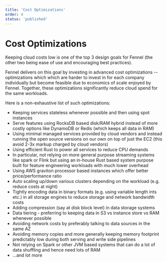 ```yaml
---
title: 'Cost Optimizations'
order: 4
status: 'published'
---
```


# Cost Optimizations

Keeping cloud costs low is one of the top 3 design goals for Fennel (the other two being ease of use and encouraging best practices).&#x20;

Fennel delivers on this goal by investing in advanced cost optimizations -- optimizations which which are harder to invest in for each company individually but become feasible due to economics of scale enjoyed by Fennel. Together, these optimizations significantly reduce cloud spend for the same workloads.&#x20;

Here is a non-exhaustive list of such optimizations:

* Keeping services stateless whenever possible and then using spot instances
* Serve features using RocksDB based disk/RAM hybrid instead of more costly options like DynamoDB or Redis (which keeps all data in RAM)
* Using minimal managed services provided by cloud vendors and instead running the open source versions on our own on top of just the EC2 (this avoid 2-3x markup charged by cloud vendors)
* Using efficient Rust to power all services to reduce CPU demands
* In particular, not relying on more general purpose streaming systems like spark or Flink but using an in-house Rust based system purpose built for feature engineering workloads with much lower overhead
* Using AWS graviton processor based instances which offer better price/performance ratio
* Auto scaling up/down various clusters depending on the workload (e.g. reduce costs at night)
* Tightly encoding data in binary formats (e.g. using variable length ints etc.) in all storage engines to reduce storage and network bandwidth costs
* Adding compression (say at disk block level) in data storage systems
* Data tiering - preferring to keeping data in S3 vs instance store vs RAM whenever possible
* Avoiding network costs by preferably talking to data sources in the same AZ
* Avoiding memory copies and more generally keeping memory footprint predictably low during both serving and write side pipelines
* Not relying on Spark or other JVM based systems that can do a lot of data shuffling and hence need lots of RAM
* ...and lot more
